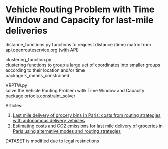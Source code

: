 # Vehicle Routing Problem with Time Window and Capacity for last-mile deliveries
distance_functions.py 
  functions to request distance (time) matrix from api.openrouteservice.org (with API)

clustering_function.py\
  clustering functions to group a large set of coordinates into smaller groups according to their location and/or time\
  package k_means_constrained

VRPTW.py\
  solve the Vehicle Routing Problem with Time Window and Capacity\
  package ortools.constraint_solver

Articles:
1. [Last mile delivery of grocery bins in Paris: costs from routing strategies with autonomous delivery vehicles](https://doi.org/10.1504/IJISM.2023.132180)
2. [Estimating costs and CO2 emissions for last mile delivery of groceries in Paris using alternative modes and routing strategies](https://doi.org/10.1080/13675567.2023.2283074)

DATASET is modified due to legal restrictions
